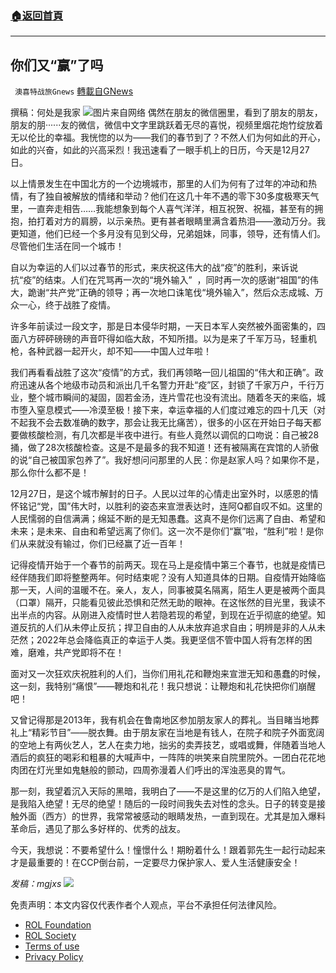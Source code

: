 ###  [:house:返回首頁](https://github.com/ourhimalayas/txt)
---


## 你们又“赢”了吗
` 澳喜特战旅Gnews` [轉載自GNews](https://gnews.org/zh-hans/1800774/)

撰稿：何处是我家
![](https://assets.gnews.org/wp-content/uploads/2021/12/292.png)图片来自网络
偶然在朋友的微信圈里，看到了朋友的朋友，朋友的朋······友的微信，微信中文字里跳跃着无尽的喜悦，视频里烟花炮竹绽放着无以伦比的幸福。我恍惚的以为——我们的春节到了？不然人们为何如此的开心，如此的兴奋，如此的兴高采烈！我迅速看了一眼手机上的日历，今天是12月27日。

以上情景发生在中国北方的一个边境城市，那里的人们为何有了过年的冲动和热情，有了独自被解放的情绪和举动？他们在这几十年不遇的零下30多度极寒天气里，一直奔走相告……我能想象到每个人喜气洋洋，相互祝贺、祝福，甚至有的拥抱，拍打着对方的肩膀，以示亲热。更有甚者眼睛里满含着热泪——激动万分。我更知道，他们已经一个多月没有见到父母，兄弟姐妹，同事，领导，还有情人们。尽管他们生活在同一个城市！

自以为幸运的人们以过春节的形式，来庆祝这伟大的战“疫”的胜利，来诉说抗“疫”的结束。人们在咒骂再一次的“境外输入”  ，同时再一次的感谢“祖国”的伟大，跪谢“共产党”正确的领导；再一次地口诛笔伐“境外输入”，然后众志成城、万众一心，终于战胜了疫情。

许多年前读过一段文字，那是日本侵华时期，一天日本军人突然被外面密集的，四面八方砰砰磅磅的声音吓得如临大敌，不知所措。以为是来了千军万马，轻重机枪，各种武器一起开火，却不知——中国人过年啦！

我们再看看战胜了这次“疫情”的方式，我们再领略一回儿祖国的“伟大和正确”。政府迅速从各个地级市动员和派出几千名警力开赴“疫”区，封锁了千家万户，千行万业，整个城市瞬间的凝固，固若金汤，连片雪花也没有流出。随着冬天的来临，城市堕入窒息模式——冷漠至极！接下来，幸运幸福的人们度过难忘的四十几天（对不起我不会去数准确的数字，那会让我无比痛苦），很多的小区在开始日子每天都要做核酸检测，有几次都是半夜中进行。有些人竟然以调侃的口吻说：自己被28捅，做了28次核酸检查。这是不是最多的我不知道！还有被隔离在宾馆的人骄傲的说“自己被国家包养了”。我好想问问那里的人民：你是赵家人吗？如果你不是，那么你什么都不是！

12月27日，是这个城市解封的日子。人民以过年的心情走出室外时，以感恩的情怀铭记“党，国”伟大时，以胜利的姿态来宣泄表达时，连阿Q都自叹不如。这里的人民懦弱的自信满满；绵延不断的是无知愚蠢。这真不是你们远离了自由、希望和未来；是未来、自由和希望远离了你们。这一次不是你们“赢”啦，“胜利”啦！是你们从来就没有输过，你们已经赢了近一百年！

记得疫情开始于一个春节的前两天。现在马上是疫情中第三个春节，也就是疫情已经伴随我们即将整整两年。何时结束呢？没有人知道具体的日期。自疫情开始降临那一天，人间的温暖不在。亲人，友人，同事被莫名隔离，陌生人更是被两个面具（口罩）隔开，只能看见彼此恐惧和茫然无助的眼神。在这怅然的目光里，我读不出半点的内容。从刚进入疫情时世人若隐若现的希望，到现在近乎彻底的绝望。知道反抗的人们从未停止反抗；捍卫自由的人从未放弃追求自由；明辨是非的人从未茫然；2022年总会降临真正的幸运于人类。我更坚信不管中国人将有怎样的困难，磨难，共产党即将不在！

面对又一次狂欢庆祝胜利的人们，当你们用礼花和鞭炮来宣泄无知和愚蠢的时候，这一刻，我特别“痛恨”——鞭炮和礼花！我只想说：让鞭炮和礼花快把你们崩醒吧！

又曾记得那是2013年，我有机会在鲁南地区参加朋友家人的葬礼。当目睹当地葬礼上“精彩节目”——脱衣舞。由于朋友家在当地是有钱人，在院子和院子外面宽阔的空地上有两伙艺人，艺人在卖力地，拙劣的卖弄技艺，或唱或舞，伴随着当地人酒后的疯狂的喝彩和粗暴的大喊声中，一阵阵的哄笑来自院里院外。一团白花花地肉团在灯光里如鬼魅般的颤动，四周弥漫着人们呼出的浑浊恶臭的胃气。

那一刻，我望着沉入天际的黑暗，我明白了——不是这里的亿万的人们陷入绝望，是我陷入绝望！无尽的绝望！随后的一段时间我失去对性的念头。日子的转变是接触外面（西方）的世界，我常常被感动的眼睛发热，一直到现在。尤其是加入爆料革命后，遇见了那么多好样的、优秀的战友。

今天，我想说：不要希望什么！憧憬什么！期盼着什么！跟着郭先生一起行动起来才是最重要的！在CCP倒台前，一定要尽力保护家人、爱人生活健康安全！

*发稿：mgjxs*
![](https://assets.gnews.org/wp-content/uploads/2021/12/TA1-1.jpg)
 

免责声明：本文内容仅代表作者个人观点，平台不承担任何法律风险。

- [ROL Foundation](https://rolfoundation.org/)
- [ROL Society](https://rolsociety.org/)
- [Terms of use](https://gnews.org/terms-of-use-3/)
- [Privacy Policy](https://gnews.org/privacy-policy/)
